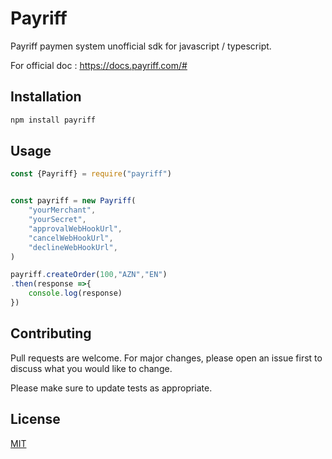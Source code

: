 # Payriff

Payriff paymen system unofficial sdk for javascript / typescript.

For official doc : https://docs.payriff.com/# 

## Installation


```bash
npm install payriff
```

## Usage

```javascript
const {Payriff} = require("payriff")


const payriff = new Payriff(
    "yourMerchant",
    "yourSecret",
    "approvalWebHookUrl",
    "cancelWebHookUrl",
    "declineWebHookUrl",
)

payriff.createOrder(100,"AZN","EN")
.then(response =>{
    console.log(response)
})

```

## Contributing

Pull requests are welcome. For major changes, please open an issue first
to discuss what you would like to change.

Please make sure to update tests as appropriate.

## License

[MIT](https://choosealicense.com/licenses/mit/)